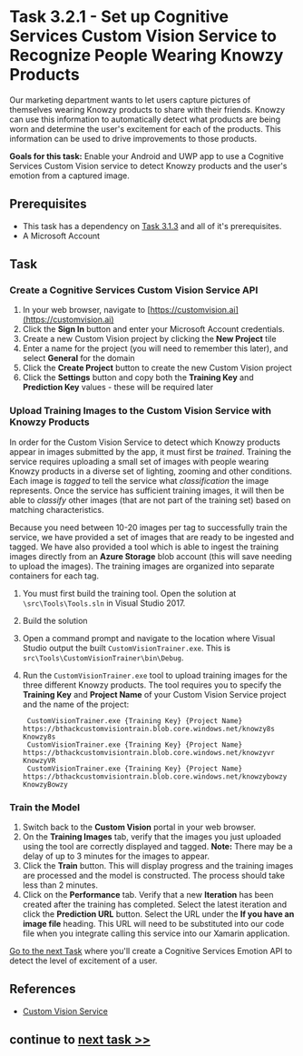 # Task 3.2.1 - Set up Cognitive Services Custom Vision Service to Recognize People Wearing Knowzy Products

Our marketing department wants to let users capture pictures of themselves wearing Knowzy products to share with their friends. Knowzy can use this information to automatically detect what products are being worn and determine the user's excitement for each of the products. This information can be used to drive improvements to those products.

**Goals for this task:** Enable your Android and UWP app to use a Cognitive Services Custom Vision service to detect Knowzy products and the user's emotion from a captured image.

## Prerequisites

* This task has a dependency on [Task 3.1.3](313_InkCanvas.md) and all of it's prerequisites.
* A Microsoft Account

## Task

### Create a Cognitive Services **Custom Vision Service** API

1. In your web browser, navigate to [https://customvision.ai](https://customvision.ai)
2. Click the **Sign In** button and enter your Microsoft Account credentials.
3. Create a new Custom Vision project by clicking the **New Project** tile
4. Enter a name for the project (you will need to remember this later), and select **General** for the domain
5. Click the **Create Project** button to create the new Custom Vision project
6. Click the **Settings** button and copy both the **Training Key** and **Prediction Key** values - these will be required later

### Upload Training Images to the Custom Vision Service with Knowzy Products ###

In order for the Custom Vision Service to detect which Knowzy products appear in images submitted by the app, it must first be *trained*. Training the service requires uploading a small set of images with people wearing Knowzy products in a diverse set of lighting, zooming and other conditions. Each image is *tagged* to tell the service what *classification* the image represents. Once the service has sufficient training images, it will then be able to *classify* other images (that are not part of the training set) based on matching characteristics.

Because you need between 10-20 images per tag to successfully train the service, we have provided a set of images that are ready to be ingested and tagged. We have also provided a tool which is able to ingest the training images directly from an **Azure Storage** blob account (this will save needing to upload the images). The training images are organized into separate containers for each tag.

1. You must first build the training tool. Open the solution at `\src\Tools\Tools.sln` in Visual Studio 2017.
2. Build the solution
3. Open a command prompt and navigate to the location where Visual Studio output the built `CustomVisionTrainer.exe`. This is `src\Tools\CustomVisionTrainer\bin\Debug`.
4. Run the `CustomVisionTrainer.exe` tool to upload training images for the three different Knowzy products. The tool requires you to specify the **Training Key** and **Project Name** of your Custom Vision Service project and the name of the project:

		CustomVisionTrainer.exe {Training Key} {Project Name} https://bthackcustomvisiontrain.blob.core.windows.net/knowzy8s Knowzy8s
		CustomVisionTrainer.exe {Training Key} {Project Name} https://bthackcustomvisiontrain.blob.core.windows.net/knowzyvr KnowzyVR
		CustomVisionTrainer.exe {Training Key} {Project Name} https://bthackcustomvisiontrain.blob.core.windows.net/knowzybowzy KnowzyBowzy

### Train the Model

1. Switch back to the **Custom Vision** portal in your web browser.
2. On the **Training Images** tab, verify that the images you just uploaded using the tool are correctly displayed and tagged. **Note:** There may be a delay of up to 3 minutes for the images to appear.
3. Click the **Train** button. This will display progress and the training images are processed and the model is constructed. The process should take less than 2 minutes.
4. Click on the **Performance** tab. Verify that a new **Iteration** has been created after the training has completed. Select the latest iteration and click the **Prediction URL** button. Select the URL under the **If you have an image file** heading. This URL will need to be substituted into our code file when you integrate calling this service into our Xamarin application.

[Go to the next Task](322_EmotionAPI.md) where you'll create a Cognitive Services Emotion API to detect the level of excitement of a user.

## References

* [Custom Vision Service](https://azure.microsoft.com/en-us/services/cognitive-services/custom-vision-service/)


## continue to [next task >> ](322_EmotionAPI.md)
